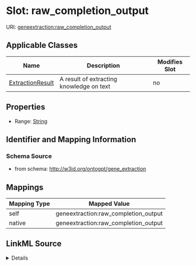 

# Slot: raw_completion_output

URI: [geneextraction:raw_completion_output](http://w3id.org/ontogpt/gene_extractionraw_completion_output)



<!-- no inheritance hierarchy -->





## Applicable Classes

| Name | Description | Modifies Slot |
| --- | --- | --- |
| [ExtractionResult](ExtractionResult.md) | A result of extracting knowledge on text |  no  |







## Properties

* Range: [String](String.md)





## Identifier and Mapping Information







### Schema Source


* from schema: http://w3id.org/ontogpt/gene_extraction




## Mappings

| Mapping Type | Mapped Value |
| ---  | ---  |
| self | geneextraction:raw_completion_output |
| native | geneextraction:raw_completion_output |




## LinkML Source

<details>
```yaml
name: raw_completion_output
from_schema: http://w3id.org/ontogpt/gene_extraction
rank: 1000
alias: raw_completion_output
owner: ExtractionResult
domain_of:
- ExtractionResult
range: string

```
</details>